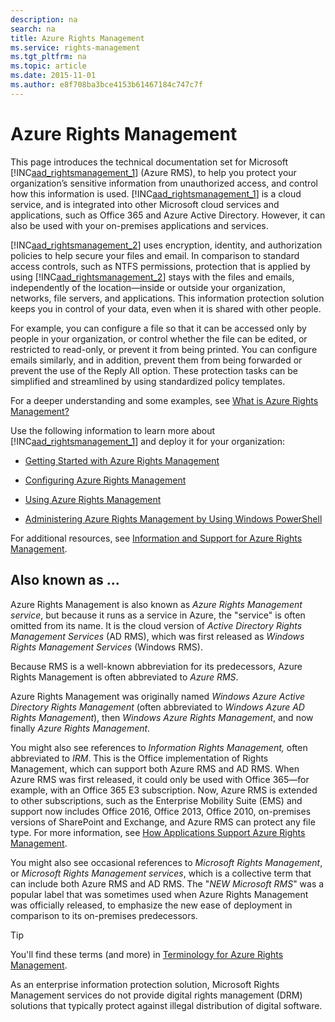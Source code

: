 ```yaml
---
description: na
search: na
title: Azure Rights Management
ms.service: rights-management
ms.tgt_pltfrm: na
ms.topic: article
ms.date: 2015-11-01
ms.author: e8f708ba3bce4153b61467184c747c7f
---
```

# Azure Rights Management
This page introduces the technical documentation set for Microsoft [!INC[aad_rightsmanagement_1](../Token/aad_rightsmanagement_1_md.md)] (Azure RMS), to help you protect your organization’s sensitive information from unauthorized access, and control how this information is used.  [!INC[aad_rightsmanagement_1](../Token/aad_rightsmanagement_1_md.md)] is a cloud service, and is integrated into other Microsoft cloud services and applications, such as Office 365 and Azure Active Directory. However, it can also be used with your on-premises applications and services.

[!INC[aad_rightsmanagement_2](../Token/aad_rightsmanagement_2_md.md)] uses encryption, identity, and authorization policies to help secure your files and email. In comparison to standard access controls, such as NTFS permissions, protection that is applied by using [!INC[aad_rightsmanagement_2](../Token/aad_rightsmanagement_2_md.md)] stays with the files and emails, independently of the location—inside or outside your organization, networks, file servers, and applications. This information protection solution keeps you in control of your data, even when it is shared with other people.

For example, you can configure a file so that it can be accessed only by people in your organization, or control whether the file can be edited, or restricted to read-only, or prevent it from being printed. You can configure emails similarly, and in addition, prevent them from being forwarded or prevent the use of the Reply All option. These protection tasks can be simplified and streamlined by using standardized policy templates.

For a deeper understanding and some examples, see [What is Azure Rights Management?](../Topic/What_is_Azure_Rights_Management_.md)

Use the following information to learn more about [!INC[aad_rightsmanagement_1](../Token/aad_rightsmanagement_1_md.md)] and deploy it for your organization:

- [Getting Started with Azure Rights Management](../Topic/Getting_Started_with_Azure_Rights_Management.md)

- [Configuring Azure Rights Management](../Topic/Configuring_Azure_Rights_Management.md)

- [Using Azure Rights Management](../Topic/Using_Azure_Rights_Management.md)

- [Administering Azure Rights Management by Using Windows PowerShell](../Topic/Administering_Azure_Rights_Management_by_Using_Windows_PowerShell.md)

For additional resources, see [Information and Support for Azure Rights Management](../Topic/Information_and_Support_for_Azure_Rights_Management.md).

## Also known as ...
Azure Rights Management is also known as *Azure Rights Management service*, but because it runs as a service in Azure, the "service" is often omitted from its name. It is the cloud version of *Active Directory Rights Management Services* (AD RMS), which was first released as *Windows Rights Management Services* (Windows RMS).

Because RMS is a well-known abbreviation for its predecessors, Azure Rights Management is often abbreviated to *Azure RMS*.

Azure Rights Management was originally named *Windows Azure Active Directory Rights Management* (often abbreviated to *Windows Azure AD Rights Management*), then  *Windows Azure Rights Management*, and now finally *Azure Rights Management*.

You might also see references to *Information Rights Management,* often abbreviated to *IRM*. This is the Office implementation of Rights Management, which can support both Azure RMS and AD RMS.  When Azure RMS was first released, it could only be used with Office 365—for example, with an Office 365 E3 subscription. Now, Azure RMS  is extended to other subscriptions, such as the Enterprise Mobility Suite (EMS) and support now includes Office 2016, Office 2013, Office 2010, on-premises versions of SharePoint and Exchange, and Azure RMS can protect any file type. For more information, see  [How Applications Support Azure Rights Management](../Topic/How_Applications_Support_Azure_Rights_Management.md).

You might also see occasional references to *Microsoft Rights Management*, or *Microsoft Rights Management services*, which is a collective term that can include both Azure RMS and AD RMS.  The "*NEW Microsoft RMS*" was a popular label that was sometimes used  when Azure Rights Management was officially released, to emphasize the new ease of deployment in comparison to its on-premises predecessors.

> [!TIP]
> You'll find these terms (and more) in [Terminology for Azure Rights Management](../Topic/Terminology_for_Azure_Rights_Management.md).

As an enterprise information protection solution, Microsoft Rights Management services do not provide digital rights management (DRM) solutions that typically protect against illegal distribution of digital software.

